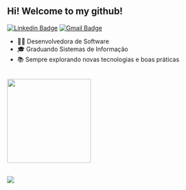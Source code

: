 ## Hi! Welcome to my github!

[![Linkedin Badge](https://img.shields.io/badge/-LinkedIn-000000?style=flat-square&logo=linkedin&logoColor=white&link=https://br.linkedin.com/in/ribbeiroana)](https://br.linkedin.com/in/ribbeiroana)
[![Gmail Badge](https://img.shields.io/badge/-anapribbeiro@gmail.com-000000?style=flat-square&logo=Gmail&logoColor=white&link=mailto:contato@fernandakipper.com)](mailto:anapribbeiro@gmail.com)



- 👩‍💻 Desenvolvedora de Software
- 🎓 Graduando Sistemas de Informação
- 📚 Sempre explorando novas tecnologias e boas práticas
  

<br>
<div align="left">
   <img height="195px" src="https://github-readme-stats.vercel.app/api/top-langs/?username=ribbeiroana&layout=compact&hide_border=true&title_color=ffffff&text_color=ffffff&bg_color=1C1C1C" />
</div>

<br>
<p align="left">
  <a href="https://skillicons.dev">
    <img src="https://skillicons.dev/icons?i=git,mysql,mongodb,js,nodejs,ts,react,postman" />
  </a>
</p>

